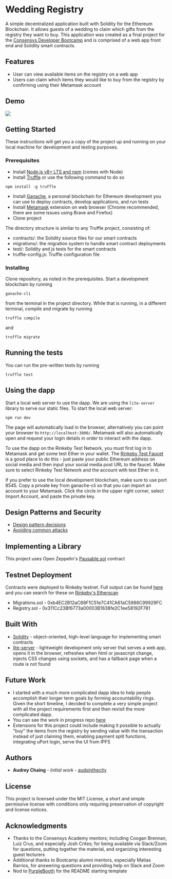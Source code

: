 # Wedding Registry

A simple decentralized application built with Solidity for the Ethereum Blockchain.
It allows guests of a wedding to claim which gifts from the registry they want to buy. This application was created as a final project for the [Consensys Developer Bootcamp](https://consensys.net/academy/bootcamp/) and is comprised of a web app front end and Solidity smart contracts.

## Features
* User can view available items on the registry on a web app
* Users can claim which items they would like to buy from the registry by confirming using their Metamask account

## Demo
[![](http://img.youtube.com/vi/wWgvFqRXW60/0.jpg)](http://www.youtube.com/watch?v=wWgvFqRXW60 "Wedding Registry Dapp")

## Getting Started

These instructions will get you a copy of the project up and running on your local machine for development and testing purposes.

### Prerequisites

* Install [Node.js v8+ LTS and npm](https://nodejs.org/en/) (comes with Node)
* Install [Truffle](https://www.trufflesuite.com/docs/truffle/getting-started/installation) or use the following command to do so
```
npm install -g truffle
```
* Install [Ganache](https://www.trufflesuite.com/ganache), a personal blockchain for Ethereum development you can use to deploy contracts, develop applications, and run tests
* Install [Metamask](www.metamask.io) extension on web browser (Chrome recommended, there are some issues using Brave and Firefox)
* Clone project

The directory structure is similar to any Truffle project, consisting of:
* contracts/: the Solidity source files for our smart contracts
* migrations/: the migration system to handle smart contract deployments
* test/: Solidity and js tests for the smart contracts
* truffle-config.js: Truffle configuration file

### Installing

Clone repository, as noted in the prerequisites.
Start a development blockchain by running
```
ganache-cli
```
from the terminal in the project directory.
While that is running, in a different terminal, compile and migrate by running
```
truffle compile
```
and
```
truffle migrate
```

## Running the tests

You can run the pre-written tests by running
```
truffle test
```

## Using the dapp

Start a local web server to use the dapp. We are using the `lite-server` library to serve our static files.
To start the local web server:
```
npm run dev
```
The page will automatically load in the browser, alternatively you can point your browser to `http://localhost:3000/`.
Metamask will also automatically open and request your login details in order to interact with the dapp.

To use the dapp on the Rinkeby Test Network, you must first log in to Metamask and get some test Ether in your wallet. The
[Rinkeby Test Faucet](https://faucet.rinkeby.io/) is a good place to do this - just paste your public Ethereum address on social media and then input your social media post URL to the faucet. Make sure to select Rinkeby Test Network and the account with test Ether in it.

If you prefer to use the local development blockchain, make sure to use port 8545. Copy a private key from ganache-cli so that you can import an account to your Metamask. Click the circle in the upper right corner, select Import Account, and paste the private key. 

## Design Patterns and Security
* [Design pattern decisions](https://github.com/audsinthecity/wedding-registry/blob/master/design_pattern_decisions.md)
* [Avoiding common attacks](https://github.com/audsinthecity/wedding-registry/blob/master/avoiding_common_attacks.md)

## Implementing a Library
This project uses Open Zeppelin's [Pausable.sol](https://github.com/OpenZeppelin/openzeppelin-contracts/blob/master/contracts/lifecycle/Pausable.sol) contract

## Testnet Deployment
Contracts were deployed to Rinkeby testnet. Full output can be found [here](https://github.com/audsinthecity/wedding-registry/blob/master/deployed_addresses.txt) and you can search for these on [Rinkeby's Etherscan](https://rinkeby.etherscan.io/address/0xe2e5d223d163baeb75cfa4cdf0ac43bb550d820b)

* Migrations.sol - 0xb4EC2B12aC68F1C51e7C41CA61aC5986C99929FC
* Registry.sol - 0x311Cc23Bf6773a00003B1638fe2C1ee58192F781

## Built With

* [Solidity](https://solidity.readthedocs.io/en/v0.6.1/) - object-oriented, high-level language for implementing smart contracts
* [lite-server](https://www.npmjs.com/package/lite-server) - lightweight development only server that serves a web app, opens it in the browser, refreshes when html or javascript change, injects CSS changes using sockets, and has a fallback
page when a route is not found

## Future Work
* I started with a much more complicated dapp idea to help people accomplish their longer term goals by forming
accountability rings. Given the short timeline, I decided to complete a very simple project with all the project
requirements first and then revisit the more complicated dapp.
* You can see the work in progress repo [here](https://github.com/audsinthecity/accountability-rings)
* Extensions for this project could include making it possible to actually "buy" the items from the registry by
sending value with the transaction instead of just claiming them, enabling payment split functions, integrating uPort
login, serve the UI from IPFS

## Authors

* **Audrey Chaing** - *Initial work* - [audsinthecity](https://github.com/audsinthecity)

## License

This project is licensed under the MIT License, a short and simple permissive license with conditions only requiring
preservation of copyright and license notices.

## Acknowledgments

* Thanks to the Consensys Academy mentors; including Coogan Brennan, Luiz Crus, and especially Josh Crites; for being available via Slack/Zoom for questions, putting together the material, and organizing interesting guest lecturers
* Additional thanks to Bootcamp alumni mentors, especially Matias Barrios, for answering questions and providing help on Slack and Zoom
* Nod to [PurpleBooth](https:github.com/PurpleBooth) for the README starting template
